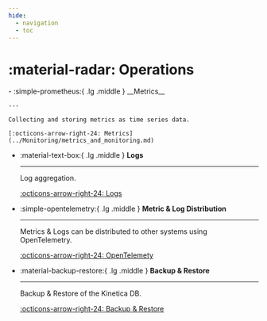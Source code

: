 ```yaml
---
hide:
  - navigation
  - toc
---
```

# :material-radar: Operations

<div class="grid cards" markdown>
-   :simple-prometheus:{ .lg .middle } __Metrics__

    ---

    Collecting and storing metrics as time series data.

    [:octicons-arrow-right-24: Metrics](../Monitoring/metrics_and_monitoring.md)

-   :material-text-box:{ .lg .middle } __Logs__

    ---

    Log aggregation.

    [:octicons-arrow-right-24: Logs](../Monitoring/logs.md)

-   :simple-opentelemetry:{ .lg .middle } __Metric & Log Distribution__

    ---

    Metrics & Logs can be distributed to other systems using OpenTelemetry.

    [:octicons-arrow-right-24: OpenTelemety](otel.md)

-   :material-backup-restore:{ .lg .middle } __Backup & Restore__

    ---

    Backup & Restore of the Kinetica DB.

    [:octicons-arrow-right-24: Backup & Restore](backup_and_restore.md)
</div>

[//]: # (* [Metrics & Monitoring]&#40;../Monitoring/metrics_and_monitoring.md&#41;)

[//]: # (* [OpenTelemetry]&#40;&#41;)